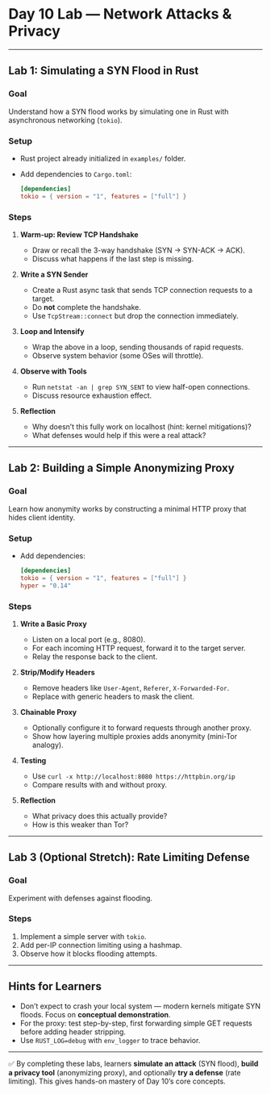 # **Day 10 Lab — Network Attacks & Privacy**

---

## **Lab 1: Simulating a SYN Flood in Rust**

### **Goal**

Understand how a SYN flood works by simulating one in Rust with asynchronous networking (`tokio`).

### **Setup**

* Rust project already initialized in `examples/` folder.
* Add dependencies to `Cargo.toml`:

  ```toml
  [dependencies]
  tokio = { version = "1", features = ["full"] }
  ```

### **Steps**

1. **Warm-up: Review TCP Handshake**

   * Draw or recall the 3-way handshake (SYN → SYN-ACK → ACK).
   * Discuss what happens if the last step is missing.

2. **Write a SYN Sender**

   * Create a Rust async task that sends TCP connection requests to a target.
   * Do **not** complete the handshake.
   * Use `TcpStream::connect` but drop the connection immediately.

3. **Loop and Intensify**

   * Wrap the above in a loop, sending thousands of rapid requests.
   * Observe system behavior (some OSes will throttle).

4. **Observe with Tools**

   * Run `netstat -an | grep SYN_SENT` to view half-open connections.
   * Discuss resource exhaustion effect.

5. **Reflection**

   * Why doesn’t this fully work on localhost (hint: kernel mitigations)?
   * What defenses would help if this were a real attack?

---

## **Lab 2: Building a Simple Anonymizing Proxy**

### **Goal**

Learn how anonymity works by constructing a minimal HTTP proxy that hides client identity.

### **Setup**

* Add dependencies:

  ```toml
  [dependencies]
  tokio = { version = "1", features = ["full"] }
  hyper = "0.14"
  ```

### **Steps**

1. **Write a Basic Proxy**

   * Listen on a local port (e.g., 8080).
   * For each incoming HTTP request, forward it to the target server.
   * Relay the response back to the client.

2. **Strip/Modify Headers**

   * Remove headers like `User-Agent`, `Referer`, `X-Forwarded-For`.
   * Replace with generic headers to mask the client.

3. **Chainable Proxy**

   * Optionally configure it to forward requests through another proxy.
   * Show how layering multiple proxies adds anonymity (mini-Tor analogy).

4. **Testing**

   * Use `curl -x http://localhost:8080 https://httpbin.org/ip`
   * Compare results with and without proxy.

5. **Reflection**

   * What privacy does this actually provide?
   * How is this weaker than Tor?

---

## **Lab 3 (Optional Stretch): Rate Limiting Defense**

### **Goal**

Experiment with defenses against flooding.

### **Steps**

1. Implement a simple server with `tokio`.
2. Add per-IP connection limiting using a hashmap.
3. Observe how it blocks flooding attempts.

---

## **Hints for Learners**

* Don’t expect to crash your local system — modern kernels mitigate SYN floods. Focus on **conceptual demonstration**.
* For the proxy: test step-by-step, first forwarding simple GET requests before adding header stripping.
* Use `RUST_LOG=debug` with `env_logger` to trace behavior.

---

✅ By completing these labs, learners **simulate an attack** (SYN flood), **build a privacy tool** (anonymizing proxy), and optionally **try a defense** (rate limiting). This gives hands-on mastery of Day 10’s core concepts.
